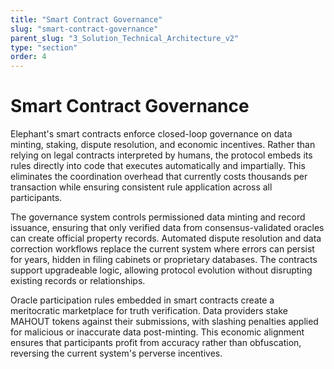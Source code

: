 ```yaml
---
title: "Smart Contract Governance"
slug: "smart-contract-governance"
parent_slug: "3_Solution_Technical_Architecture_v2"
type: "section"
order: 4
---
```


# Smart Contract Governance

Elephant's smart contracts enforce closed-loop governance on data
minting, staking, dispute resolution, and economic incentives. Rather
than relying on legal contracts interpreted by humans, the protocol
embeds its rules directly into code that executes automatically and
impartially. This eliminates the coordination overhead that currently
costs thousands per transaction while ensuring consistent rule
application across all participants.

The governance system controls permissioned data minting and record
issuance, ensuring that only verified data from consensus-validated
oracles can create official property records. Automated dispute
resolution and data correction workflows replace the current system
where errors can persist for years, hidden in filing cabinets or
proprietary databases. The contracts support upgradeable logic, allowing
protocol evolution without disrupting existing records or relationships.

Oracle participation rules embedded in smart contracts create a
meritocratic marketplace for truth verification. Data providers stake
MAHOUT tokens against their submissions, with slashing penalties applied
for malicious or inaccurate data post-minting. This economic alignment
ensures that participants profit from accuracy rather than obfuscation,
reversing the current system's perverse incentives.
